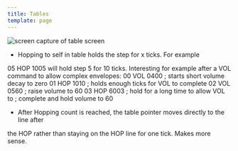 ```yaml
---
title: Tables
template: page
---
```


![screen capture of table screen](/image/table-screen-small.png)

- Hopping to self in table holds the step for x ticks. For example

05 HOP 1005
will hold step 5 for 10 ticks. Interesting for example after a VOL command to allow complex envelopes:
00 VOL 0400 ; starts short volume decay to zero 01 HOP 1010 ; holds enough ticks for VOL to complete 02 VOL 0560 ; raise volume to 60 03 HOP 6003 ; hold for a long time to allow VOL to ; complete and hold volume to 60

- After Hopping count is reached, the table pointer moves directly to the line after

the HOP rather than staying on the HOP line for one tick. Makes more sense.
